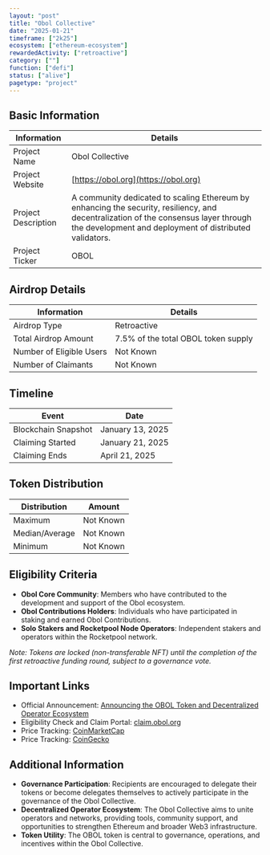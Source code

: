 ```yaml
---
layout: "post"
title: "Obol Collective"
date: "2025-01-21"
timeframe: ["2k25"]
ecosystem: ["ethereum-ecosystem"]
rewardedActivity: ["retroactive"]
category: [""]
function: ["defi"]
status: ["alive"]
pagetype: "project"
---
```


## Basic Information

| Information         | Details                                                                                                                                                                                        |
| ------------------- | ---------------------------------------------------------------------------------------------------------------------------------------------------------------------------------------------- |
| Project Name        | Obol Collective                                                                                                                                                                                |
| Project Website     | [https://obol.org](https://obol.org)                                                                                                                                                           |
| Project Description | A community dedicated to scaling Ethereum by enhancing the security, resiliency, and decentralization of the consensus layer through the development and deployment of distributed validators. |
| Project Ticker      | OBOL                                                                                                                                                                                           |

## Airdrop Details

| Information              | Details                             |
| ------------------------ | ----------------------------------- |
| Airdrop Type             | Retroactive                         |
| Total Airdrop Amount     | 7.5% of the total OBOL token supply |
| Number of Eligible Users | Not Known                           |
| Number of Claimants      | Not Known                           |

## Timeline

| Event               | Date             |
| ------------------- | ---------------- |
| Blockchain Snapshot | January 13, 2025 |
| Claiming Started    | January 21, 2025 |
| Claiming Ends       | April 21, 2025   |

## Token Distribution

| Distribution   | Amount    |
| -------------- | --------- |
| Maximum        | Not Known |
| Median/Average | Not Known |
| Minimum        | Not Known |

## Eligibility Criteria

- **Obol Core Community**: Members who have contributed to the development and support of the Obol ecosystem.
- **Obol Contributions Holders**: Individuals who have participated in staking and earned Obol Contributions.
- **Solo Stakers and Rocketpool Node Operators**: Independent stakers and operators within the Rocketpool network.

_Note: Tokens are locked (non-transferable NFT) until the completion of the first retroactive funding round, subject to a governance vote._

## Important Links

- Official Announcement: [Announcing the OBOL Token and Decentralized Operator Ecosystem](https://blog.obol.org/airdrop/)
- Eligibility Check and Claim Portal: [claim.obol.org](https://claim.obol.org)
- Price Tracking: [CoinMarketCap](https://coinmarketcap.com/currencies/obol)
- Price Tracking: [CoinGecko](https://www.coingecko.com/en/coins/obol)

## Additional Information

- **Governance Participation**: Recipients are encouraged to delegate their tokens or become delegates themselves to actively participate in the governance of the Obol Collective.
- **Decentralized Operator Ecosystem**: The Obol Collective aims to unite operators and networks, providing tools, community support, and opportunities to strengthen Ethereum and broader Web3 infrastructure.
- **Token Utility**: The OBOL token is central to governance, operations, and incentives within the Obol Collective.